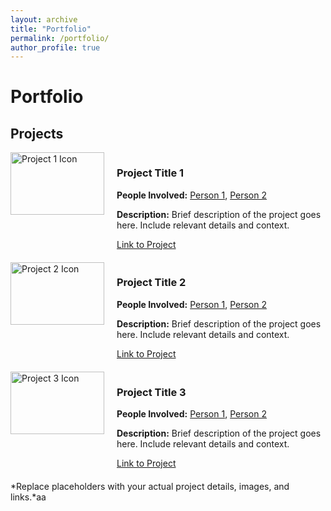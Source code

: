 ```yaml
---
layout: archive
title: "Portfolio"
permalink: /portfolio/
author_profile: true
---
```


# Portfolio

## Projects

<div style="display: flex; margin-bottom: 20px;">
  <img src="https://abirharrasse.github.io/images/photo_abir.jpeg" alt="Project 1 Icon" style="width: 150px; height: 100px; object-fit: cover; margin-right: 20px;">
  <div>
    <h3>Project Title 1</h3>
    <p><strong>People Involved:</strong> <a href="link_to_person_1">Person 1</a>, <a href="link_to_person_2">Person 2</a></p>
    <p><strong>Description:</strong> Brief description of the project goes here. Include relevant details and context.</p>
    <a href="URL_to_project_1">Link to Project</a>
  </div>
</div>

<div style="display: flex; margin-bottom: 20px;">
  <img src="URL_to_project_image_2" alt="Project 2 Icon" style="width: 150px; height: 100px; object-fit: cover; margin-right: 20px;">
  <div>
    <h3>Project Title 2</h3>
    <p><strong>People Involved:</strong> <a href="link_to_person_1">Person 1</a>, <a href="link_to_person_2">Person 2</a></p>
    <p><strong>Description:</strong> Brief description of the project goes here. Include relevant details and context.</p>
    <a href="URL_to_project_2">Link to Project</a>
  </div>
</div>

<div style="display: flex; margin-bottom: 20px;">
  <img src="URL_to_project_image_3" alt="Project 3 Icon" style="width: 150px; height: 100px; object-fit: cover; margin-right: 20px;">
  <div>
    <h3>Project Title 3</h3>
    <p><strong>People Involved:</strong> <a href="link_to_person_1">Person 1</a>, <a href="link_to_person_2">Person 2</a></p>
    <p><strong>Description:</strong> Brief description of the project goes here. Include relevant details and context.</p>
    <a href="URL_to_project_3">Link to Project</a>
  </div>
</div>

*Replace placeholders with your actual project details, images, and links.*aa
